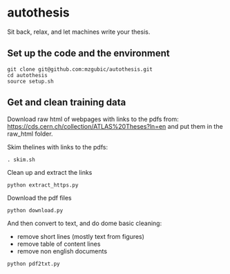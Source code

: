 # autothesis

Sit back, relax, and let machines write your thesis.

## Set up the code and the environment
```
git clone git@github.com:mzgubic/autothesis.git
cd autothesis
source setup.sh
```

## Get and clean training data

Download raw html of webpages with links to the pdfs from:
https://cds.cern.ch/collection/ATLAS%20Theses?ln=en
and put them in the raw_html folder.

Skim thelines with links to the pdfs:
```
. skim.sh
```

Clean up and extract the links
```
python extract_https.py
```

Download the pdf files
```
python download.py
```

And then convert to text, and do dome basic cleaning:
- remove short lines (mostly text from figures)
- remove table of content lines
- remove non english documents
```
python pdf2txt.py
```





